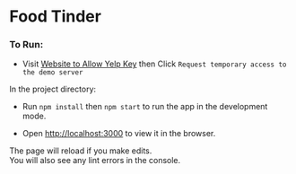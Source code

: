 # Food Tinder

### To Run: 

- Visit [Website to Allow Yelp Key](https://cors-anywhere.herokuapp.com/corsdemo) then Click `Request temporary access to the demo server`

In the project directory:

- Run `npm install` then `npm start` to run the app in the development mode.

- Open [http://localhost:3000](http://localhost:3000) to view it in the browser.

The page will reload if you make edits.\
You will also see any lint errors in the console.